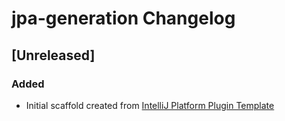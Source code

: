 <!-- Keep a Changelog guide -> https://keepachangelog.com -->

# jpa-generation Changelog

## [Unreleased]
### Added
- Initial scaffold created from [IntelliJ Platform Plugin Template](https://github.com/JetBrains/intellij-platform-plugin-template)
